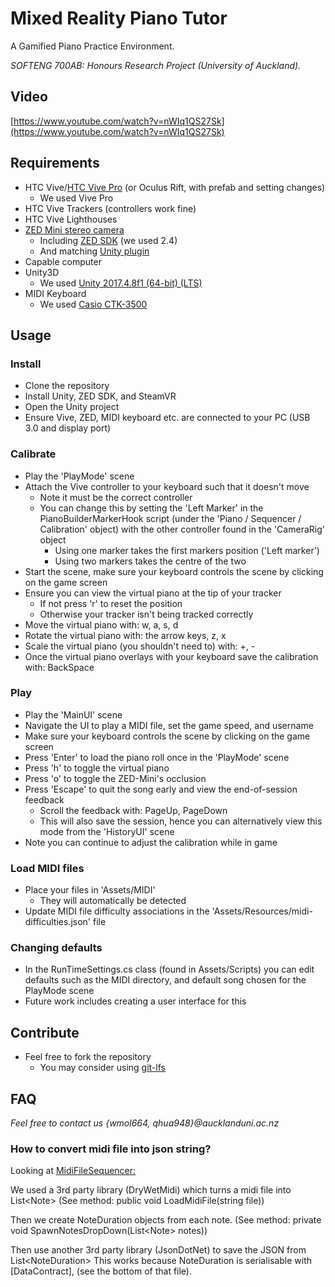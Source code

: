 # Mixed Reality Piano Tutor
A Gamified Piano Practice Environment.

*SOFTENG 700AB: Honours Research Project (University of Auckland).*

## Video

[https://www.youtube.com/watch?v=nWIq1QS27Sk](https://www.youtube.com/watch?v=nWIq1QS27Sk)

## Requirements
- HTC Vive/[HTC Vive Pro](https://www.vive.com/nz/product/vive-pro/) (or Oculus Rift, with prefab and setting changes)
  - We used Vive Pro  
- HTC Vive Trackers (controllers work fine)
- HTC Vive Lighthouses
- [ZED Mini stereo camera](https://www.stereolabs.com/zed-mini/)
  - Including [ZED SDK](https://www.stereolabs.com/developers/) (we used 2.4)
  - And matching [Unity plugin](https://github.com/stereolabs/zed-unity/releases)
- Capable computer
- Unity3D
  - We used [Unity 2017.4.8f1 (64-bit) (LTS)](https://unity3d.com/unity/qa/lts-releases)
- MIDI Keyboard
    - We used [Casio CTK-3500](https://www.rockshop.co.nz/gear/Casio-Ctk--3500)

## Usage

### Install
- Clone the repository
- Install Unity, ZED SDK, and SteamVR
- Open the Unity project
- Ensure Vive, ZED, MIDI keyboard etc. are connected to your PC (USB 3.0 and display port)

### Calibrate
- Play the 'PlayMode' scene
- Attach the Vive controller to your keyboard such that it doesn't move
    - Note it must be the correct controller
    - You can change this by setting the 'Left Marker' in the PianoBuilderMarkerHook script (under the 'Piano / Sequencer / Calibration' object) with the other controller found in the 'CameraRig' object
      - Using one marker takes the first markers position ('Left marker')
      - Using two markers takes the centre of the two
- Start the scene, make sure your keyboard controls the scene by clicking on the game screen
- Ensure you can view the virtual piano at the tip of your tracker
    -   If not press 'r' to reset the position
    -   Otherwise your tracker isn't being tracked correctly
- Move the virtual piano with: w, a, s, d
- Rotate the virtual piano with: the arrow keys, z, x
- Scale the virtual piano (you shouldn't need to) with: +, -
- Once the virtual piano overlays with your keyboard save the calibration with: BackSpace

### Play
- Play the 'MainUI' scene
- Navigate the UI to play a MIDI file, set the game speed, and username
- Make sure your keyboard controls the scene by clicking on the game screen
- Press 'Enter' to load the piano roll once in the 'PlayMode' scene
- Press 'h' to toggle the virtual piano
- Press 'o' to toggle the ZED-Mini's occlusion
- Press 'Escape' to quit the song early and view the end-of-session feedback
    - Scroll the feedback with: PageUp, PageDown
    - This will also save the session, hence you can alternatively view this mode from the 'HistoryUI' scene
-  Note you can continue to adjust the calibration while in game
  

### Load MIDI files
- Place your files in 'Assets/MIDI'
    -  They will automatically be detected
- Update MIDI file difficulty associations in the 'Assets/Resources/midi-difficulties.json' file

### Changing defaults
- In the RunTimeSettings.cs class (found in Assets/Scripts) you can edit defaults such as the MIDI directory, and default song chosen for the PlayMode scene
- Future work includes creating a user interface for this

## Contribute
- Feel free to fork the repository
  - You may consider using [git-lfs](https://git-lfs.github.com/)
  
## FAQ
*Feel free to contact us {wmol664, qhua948}@aucklanduni.ac.nz*

### How to convert midi file into json string?
Looking at [MidiFileSequencer:](https://github.com/wilmol/Mixed-Reality-Piano-Tutor/blob/master/Assets/Scripts/Midi_Sequencer/MidiFileSequencer.cs)

We used a 3rd party library (DryWetMidi) which turns a midi file into List\<Note\> (See method: public void LoadMidiFile(string file))

Then we create NoteDuration objects from each note. (See method: private void SpawnNotesDropDown(List\<Note\> notes))
  
Then use another 3rd party library (JsonDotNet) to save the JSON from List\<NoteDuration\>
This works because NoteDuration is serialisable with [DataContract], (see the bottom of that file).
